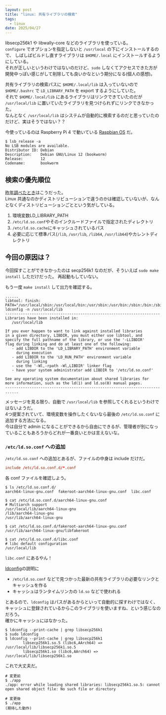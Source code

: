 ```yaml
---
layout: post
title: "linux: 共有ライブラリの検索"
tags:
  - linux
date: 2025/04/27
---
```


libsecp256k1 や libwally-core などのライブラリを使っている。  
`configure` でオプションを指定しないと `/usr/local` の下にインストールするので、
しばしばビルドし直すライブラリは `$HOME/.local` にインストールするようにしている。  
それが正しいというわけではないのだけど、`sudo` しなくてアクセスできた方が開発中っぽい感じがして削除しても良いかなという期分になる(個人の感想)。

共有ライブラリの検索パスに `$HOME/.local/lib` は入っていないので `$HOME/.bashrc` で 
`LD_LIBRARY_PATH` を export するようにしていた。  
それで `$HOME/.local/lib` にあるライブラリはリンクできていたのだが `/usr/local/lib` に置いていたライブラリを見つけられずにリンクできなかった。  
なんとなく `/usr/local/lib` はシステムが自動的に検索するのだと思っていたのだけど、実はそうではない？？

今使っているのは Raspberry Pi 4 で動いている [Raspbian OS](https://www.raspberrypi.com/software/) だ。  

```console
$ lsb_release -a
No LSB modules are available.
Distributor ID: Debian
Description:    Debian GNU/Linux 12 (bookworm)
Release:        12
Codename:       bookworm
```

## 検索の優先順位

[昨年調べたとき](https://blog.hirokuma.work/2024/12/20241226-clang.html#ld_library_path)はこうだった。  
Linux 共通なのかディストリビューションで違うのかは確認していないが、なんとなくディストリビューションごとという気がしている。

1. 環境変数LD_LIBRARY_PATH
2. `/etc/ld.so.conf`やそのインクルードファイルで指定されたディレクトリ
3. `/etc/ld.so.cache`にキャッシュされているパス
4. 必要に応じて標準パス(`/lib`, `/usr/lib`, `/lib64`, `/usr/lib64`)やカレントディレクトリ

## 今回の原因は？

今回探すことができなかったのは secp256k1 なのだが、そういえば `sudo make install` しただけだった。
再起動もしていない。

もう一度 `make install` して出力を確認する。

```log
......
libtool: finish: PATH="/usr/local/sbin:/usr/local/bin:/usr/sbin:/usr/bin:/sbin:/bin:/sbin" ldconfig -n /usr/local/lib
----------------------------------------------------------------------
Libraries have been installed in:
   /usr/local/lib

If you ever happen to want to link against installed libraries
in a given directory, LIBDIR, you must either use libtool, and
specify the full pathname of the library, or use the '-LLIBDIR'
flag during linking and do at least one of the following:
   - add LIBDIR to the 'LD_LIBRARY_PATH' environment variable
     during execution
   - add LIBDIR to the 'LD_RUN_PATH' environment variable
     during linking
   - use the '-Wl,-rpath -Wl,LIBDIR' linker flag
   - have your system administrator add LIBDIR to '/etc/ld.so.conf'

See any operating system documentation about shared libraries for
more information, such as the ld(1) and ld.so(8) manual pages.
----------------------------------------------------------------------
......
```

メッセージを見る限り、自動で `/usr/local/lib` を参照してくれるというわけではないようだ。  
4つ提案されていて、環境変数を操作したくないなら最後の `/etc/ld.so.conf` に追加する方法になる。  
今は自分で admin になることができるから自由にできるが、管理者が別になっていることもあろうからどれが一番良いとかは言えないな。

### `/etc/ld.so.conf` への追加

`/etc/ld.so.conf` への追加とあるが、ファイルの中身は include だけだ。

```conf
include /etc/ld.so.conf.d/*.conf
```

各 conf ファイルを確認しよう。

```console
$ ls /etc/ld.so.conf.d/
aarch64-linux-gnu.conf  fakeroot-aarch64-linux-gnu.conf  libc.conf

$ cat /etc/ld.so.conf.d/aarch64-linux-gnu.conf
# Multiarch support
/usr/local/lib/aarch64-linux-gnu
/lib/aarch64-linux-gnu
/usr/lib/aarch64-linux-gnu

$ cat /etc/ld.so.conf.d/fakeroot-aarch64-linux-gnu.conf
/usr/lib/aarch64-linux-gnu/libfakeroot

$ cat /etc/ld.so.conf.d/libc.conf
# libc default configuration
/usr/local/lib
```

`libc.conf` にあるやん！  

[ldconfig](https://www.man7.org/linux/man-pages/man8/ldconfig.8.html)の説明に

* `/etc/ld.so.conf` などで見つかった最新の共有ライブラリの必要なリンクとキャッシュを作る
* キャッシュはランタイムリンカの `ld.so` などで使われる

とあるので、`ldconfig` はパスがあるからといって自動的に探すわけではなく、キャッシュに登録されているからこのライブラリを使いますね、という感じなのだろう。  
確かにキャッシュにはなかった。

```console
$ ldconfig --print-cache | grep libsecp256k1
$ sudo ldconfig
$ ldconfig --print-cache | grep libsecp256k1
        libsecp256k1.so.5 (libc6,AArch64) => /usr/local/lib/libsecp256k1.so.5
        libsecp256k1.so (libc6,AArch64) => /usr/local/lib/libsecp256k1.so
```

これで大丈夫だ。

```console
# 変更前
$ ./app
./app: error while loading shared libraries: libsecp256k1.so.5: cannot open shared object file: No such file or directory

# 変更後
$ ./app
(期待した動作)
````
